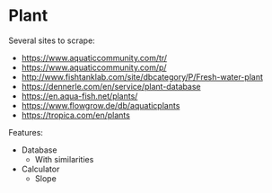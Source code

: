 # Plant

Several sites to scrape:
- https://www.aquaticcommunity.com/tr/
- https://www.aquaticcommunity.com/p/ 
- http://www.fishtanklab.com/site/dbcategory/P/Fresh-water-plant
- https://dennerle.com/en/service/plant-database
- https://en.aqua-fish.net/plants/
- https://www.flowgrow.de/db/aquaticplants
- https://tropica.com/en/plants

Features:
- Database
  - With similarities
- Calculator
  - Slope

